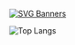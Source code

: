 
[![SVG Banners](https://svg-banners.vercel.app/api?type=glitch&text1=Hi👋I\'m%20Axel%0ARAOUMBE&width=1200&height=400)](https://github.com/Akshay090/svg-banners)


![Top Langs](https://github-readme-stats.vercel.app/api/top-langs/?username=AxeRaoRt&hide_progress=true&token=GH_TOKEN)

<!--
**AxeRaoRt/AxeRaoRt** is a ✨ _special_ ✨ repository because its `README.md` (this file) appears on your GitHub profile.

Here are some ideas to get you started:

- 🔭 I’m currently working on ...
- 🌱 I’m currently learning ...
- 👯 I’m looking to collaborate on ...
- 🤔 I’m looking for help with ...
- 💬 Ask me about ...
- 📫 How to reach me: ...
- 😄 Pronouns: ...
- ⚡ Fun fact: ...
-->
